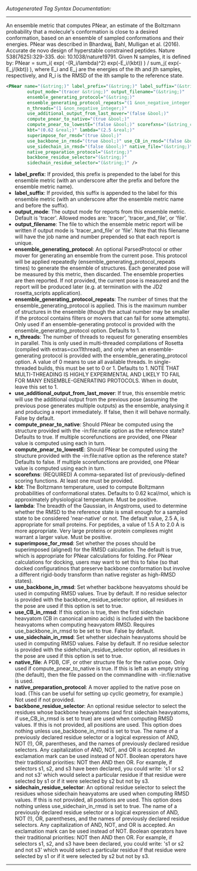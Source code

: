 <!-- THIS IS AN AUTOGENERATED FILE: Don't edit it directly, instead change the schema definition in the code itself. -->

_Autogenerated Tag Syntax Documentation:_

---
An ensemble metric that computes PNear, an estimate of the Boltzmann probability that a molecule's conformation is close to a desired conformation, based on an ensemble of sampled conformations and their energies.  PNear was described in Bhardwaj, Bahl, Mulligan et al. (2016). Accurate de novo design of hyperstable constrained peptides.  Nature 538(7625):329-335. doi: 10.1038/nature19791.  Given N samples, it is defined by: PNear = sum_i( exp( -(R_i/lambda)^2) exp(-E_i/(kbt)) ) / sum_j( exp(-E_j/(kbt)) ), where E_i and E_j are the energies of the ith and jth samples, respectively, and R_i is the RMSD of the ith sample to the reference state.

```xml
<PNear name="(&string;)" label_prefix="(&string;)" label_suffix="(&string;)"
        output_mode="(tracer &string;)" output_filename="(&string;)"
        ensemble_generating_protocol="(&string;)"
        ensemble_generating_protocol_repeats="(1 &non_negative_integer;)"
        n_threads="(1 &non_negative_integer;)"
        use_additional_output_from_last_mover="(false &bool;)"
        compute_pnear_to_native="(true &bool;)"
        compute_pnear_to_lowestE="(false &bool;)" scorefxns="(&string_cslist;)"
        kbt="(0.62 &real;)" lambda="(2.5 &real;)"
        superimpose_for_rmsd="(true &bool;)"
        use_backbone_in_rmsd="(true &bool;)" use_CB_in_rmsd="(false &bool;)"
        use_sidechain_in_rmsd="(false &bool;)" native_file="(&string;)"
        native_preparation_protocol="(&string;)"
        backbone_residue_selector="(&string;)"
        sidechain_residue_selector="(&string;)" />
```

-   **label_prefix**: If provided, this prefix is prepended to the label for this ensemble metric (with an underscore after the prefix and before the ensemble metric name).
-   **label_suffix**: If provided, this suffix is appended to the label for this ensemble metric (with an underscore after the ensemble metric name and before the suffix).
-   **output_mode**: The output mode for reports from this ensemble metric.  Default is 'tracer'.  Allowed modes are: 'tracer', 'tracer_and_file', or 'file'.
-   **output_filename**: The file to which the ensemble metric report will be written if output mode is 'tracer_and_file' or 'file'.  Note that this filename will have the job name and number prepended so that each report is unique.
-   **ensemble_generating_protocol**: An optional ParsedProtocol or other mover for generating an ensemble from the current pose.  This protocol will be applied repeatedly (ensemble_generating_protocol_repeats times) to generate the ensemble of structures.  Each generated pose will be measured by this metric, then discarded.  The ensemble properties are then reported.  If not provided, the current pose is measured and the report will be produced later (e.g. at termination with the JD2 rosetta_scripts application).
-   **ensemble_generating_protocol_repeats**: The number of times that the ensemble_generating_protocol is applied.  This is the maximum number of structures in the ensemble (though the actual number may be smaller if the protocol contains filters or movers that can fail for some attempts).  Only used if an ensemble-generating protocol is provided with the ensemble_generating_protocol option.  Defaults to 1.
-   **n_threads**: The number of threads to request for generating ensembles in parallel.  This is only used in multi-threaded compilations of Rosetta (compiled with extras=cxx11thread), and only when an ensemble-generating protocol is provided with the ensemble_generating_protocol option.  A value of 0 means to use all available threads.  In single-threaded builds, this must be set to 0 or 1.  Defaults to 1.  NOTE THAT MULTI-THREADING IS HIGHLY EXPERIMENTAL AND LIKELY TO FAIL FOR MANY ENSEMBLE-GENERATING PROTOCOLS.  When in doubt, leave this set to 1.
-   **use_additional_output_from_last_mover**: If true, this ensemble metric will use the additional output from the previous pose (assuming the previous pose generates multiple outputs) as the ensemble, analysing it and producing a report immediately.  If false, then it will behave normally.  False by default.
-   **compute_pnear_to_native**: Should PNear be computed using the structure provided with the -in:file:natie option as the reference state?  Defaults to true.  If multiple scorefunctions are provided, one PNear value is computed using each in turn.
-   **compute_pnear_to_lowestE**: Should PNear be computed using the structure provided with the -in:file:native option as the reference state?  Defaults to false.  If multiple scorefunctions are provided, one PNear value is computed using each in turn.
-   **scorefxns**: (REQUIRED) A comma-separated list of previously-defined scoring functions.  At least one must be provided.
-   **kbt**: The Boltzmann temperature, used to compute Boltzmann probabilities of conformational states.  Defaults to 0.62 kcal/mol, which is approximately physiological temperature.  Must be positive.
-   **lambda**: The breadth of the Gaussian, in Angstroms, used to determine whether the RMSD to the reference state is small enough for a sampled state to be considered 'near-native' or not.  The default value, 2.5 A, is appropriate for small proteins.  For peptides, a value of 1.5 A to 2.0 A is more appropriate.  Very large proteins or protein complexes might warrant a larger value.  Must be positive.
-   **superimpose_for_rmsd**: Set whether the poses should be superimposed (aligned) for the RMSD calculation.  The default is true, which is appropriate for PNear calculations for folding.  For PNear calculations for docking, users may want to set this to false (so that docked configuratinos that preserve backbone conformation but involve a different rigid-body transform than native register as high-RMSD states).
-   **use_backbone_in_rmsd**: Set whether backbone heavyatoms should be used in computing RMSD values.  True by default.  If no residue selector is provided with the backbone_residue_selector option, all residues in the pose are used if this option is set to true.
-   **use_CB_in_rmsd**: If this option is true, then the first sidechain heavyatom (CB in canonical amino acids) is included with the backbone heavyatoms when computing heavyatom RMSD.  Requires use_backbone_in_rmsd to be set to true.  False by default.
-   **use_sidechain_in_rmsd**: Set whether sidechain heavyatoms should be used in computing RMSD values.  False by default.  If no residue selector is provided with the sidehchain_residue_selector option, all residues in the pose are used if this option is set to true.
-   **native_file**: A PDB, CIF, or other structure file for the native pose.  Only used if compute_pnear_to_native is true. If this is left as an empty string (the default), then the file passed on the commandline with -in:file:native is used.
-   **native_preparation_protocol**: A mover applied to the native pose on load.  (This can be useful for setting up cyclic geometry, for example.)  Not used if not provided.
-   **backbone_residue_selector**: An optional residue selector to select the residues whose backbone heavyatoms (and first sidechain heavyatoms, if use_CB_in_rmsd is set to true) are used when computing RMSD values.  If this is not provided, all positions are used.  This option does nothing unless use_backbone_in_rmsd is set to true. The name of a previously declared residue selector or a logical expression of AND, NOT (!), OR, parentheses, and the names of previously declared residue selectors. Any capitalization of AND, NOT, and OR is accepted. An exclamation mark can be used instead of NOT. Boolean operators have their traditional priorities: NOT then AND then OR. For example, if selectors s1, s2, and s3 have been declared, you could write: 's1 or s2 and not s3' which would select a particular residue if that residue were selected by s1 or if it were selected by s2 but not by s3.
-   **sidechain_residue_selector**: An optional residue selector to select the residues whose sidechain heavyatoms are used when computing RMSD values.  If this is not provided, all positions are used.  This option does nothing unless use_sidechain_in_rmsd is set to true. The name of a previously declared residue selector or a logical expression of AND, NOT (!), OR, parentheses, and the names of previously declared residue selectors. Any capitalization of AND, NOT, and OR is accepted. An exclamation mark can be used instead of NOT. Boolean operators have their traditional priorities: NOT then AND then OR. For example, if selectors s1, s2, and s3 have been declared, you could write: 's1 or s2 and not s3' which would select a particular residue if that residue were selected by s1 or if it were selected by s2 but not by s3.

---
